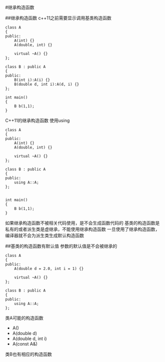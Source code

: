 #继承构造函数

##继承构造函数
c++11之前需要显示调用基类构造函数

    class A
    {
    public:
        A(int) {}
        A(double, int) {}
    
        virtual ~A() {}
    };

    class B : public A
    {
    public:
        B(int i):A(i) {}
        B(double d, int i):A(d, i) {}
    };

    int main()
    {
        B b(1,1);
    }


C++11的继承构造函数
使用using

    class A
    {
    public:
        A(int) {}
        A(double, int) {}

        virtual ~A() {}
    };

    class B : public A
    {
    public:
        using A::A;
    };


    int main()
    {
        B b(1,1);
    }

如果继承构造函数不被相关代码使用，是不会生成函数代码的
基类的构造函数是私有的或者派生类是虚继承，不能使用继承构造函数
一旦使用了继承构造函数，编译器就不会为派生类生成默认构造函数

##基类的构造函数有默认值
参数的默认值是不会被继承的

    class A
    {
    public:
        A(double d = 2.0, int i = 1) {}

        virtual ~A() {}
    };

    class B : public A
    {
    public:
        using A::A;
    };

类A可能的构造函数

+ A()
+ A(double d)
+ A(double d, int i)
+ A(const A&)

类B也有相应的构造函数


